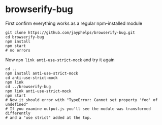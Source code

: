 # browserify-bug

First confirm everything works as a regular npm-installed module

```
git clone https://github.com/jayphelps/browserify-bug.git
cd browserify-bug
npm install
npm start
# no errors
```

Now `npm link anti-use-strict-mock` and try it again

```
cd ..
npm install anti-use-strict-mock
cd anti-use-strict-mock
npm link
cd ../browserify-bug
npm link anti-use-strict-mock
npm start
# Now it should error with "TypeError: Cannot set property 'foo' of undefined"
# If you examine output.js you'll see the module was transformed differently
# and a "use strict" added at the top.
```